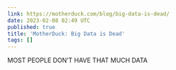 ```yaml
---
link: https://motherduck.com/blog/big-data-is-dead/
date: 2023-02-08 02:49 UTC
published: true
title: 'MotherDuck: Big Data is Dead'
tags: []
---
```


MOST PEOPLE DON’T HAVE THAT MUCH DATA
